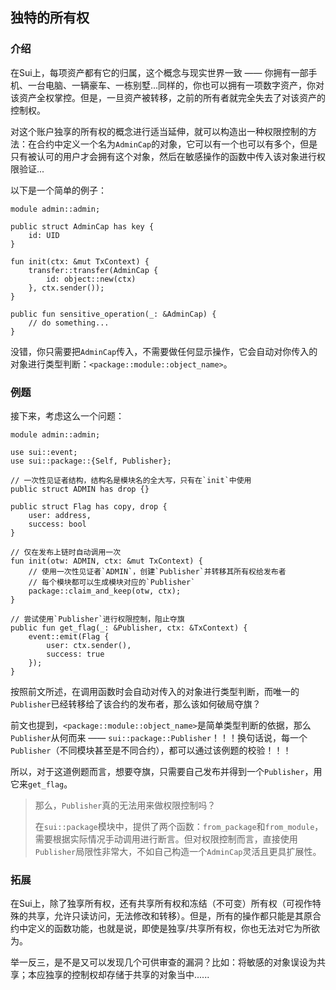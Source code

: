 ## 独特的所有权

### 介绍

在Sui上，每项资产都有它的归属，这个概念与现实世界一致 —— 你拥有一部手机、一台电脑、一辆豪车、一栋别墅...同样的，你也可以拥有一项数字资产，你对该资产全权掌控。但是，一旦资产被转移，之前的所有者就完全失去了对该资产的控制权。

对这个账户独享的所有权的概念进行适当延伸，就可以构造出一种权限控制的方法：在合约中定义一个名为`AdminCap`的对象，它可以有一个也可以有多个，但是只有被认可的用户才会拥有这个对象，然后在敏感操作的函数中传入该对象进行权限验证...

以下是一个简单的例子：

```move
module admin::admin;

public struct AdminCap has key {
    id: UID
}

fun init(ctx: &mut TxContext) {
    transfer::transfer(AdminCap {
        id: object::new(ctx)
    }, ctx.sender());
}

public fun sensitive_operation(_: &AdminCap) {
    // do something...
}
```

没错，你只需要把`AdminCap`传入，不需要做任何显示操作，它会自动对你传入的对象进行类型判断：`<package::module::object_name>`。

### 例题

接下来，考虑这么一个问题：

```move
module admin::admin;

use sui::event;
use sui::package::{Self, Publisher};

// 一次性见证者结构，结构名是模块名的全大写，只有在`init`中使用
public struct ADMIN has drop {}

public struct Flag has copy, drop {
    user: address,
    success: bool
}

// 仅在发布上链时自动调用一次
fun init(otw: ADMIN, ctx: &mut TxContext) {
    // 使用一次性见证者`ADMIN`，创建`Publisher`并转移其所有权给发布者
    // 每个模块都可以生成模块对应的`Publisher`
    package::claim_and_keep(otw, ctx);
}

// 尝试使用`Publisher`进行权限控制，阻止夺旗
public fun get_flag(_: &Publisher, ctx: &TxContext) {
    event::emit(Flag {
        user: ctx.sender(),
        success: true
    });
}
```

按照前文所述，在调用函数时会自动对传入的对象进行类型判断，而唯一的`Publisher`已经转移给了该合约的发布者，那么该如何破局夺旗？

前文也提到，`<package::module::object_name>`是简单类型判断的依据，那么`Publisher`从何而来 —— `sui::package::Publisher`！！！换句话说，每一个`Publisher`（不同模块甚至是不同合约），都可以通过该例题的校验！！！

所以，对于这道例题而言，想要夺旗，只需要自己发布并得到一个`Publisher`，用它来`get_flag`。

> 那么，`Publisher`真的无法用来做权限控制吗？
>
> 在`sui::package`模块中，提供了两个函数：`from_package`和`from_module`，需要根据实际情况手动调用进行断言。但对权限控制而言，直接使用`Publisher`局限性非常大，不如自己构造一个`AdminCap`灵活且更具扩展性。

### 拓展

在Sui上，除了独享所有权，还有共享所有权和冻结（不可变）所有权（可视作特殊的共享，允许只读访问，无法修改和转移）。但是，所有的操作都只能是其原合约中定义的函数功能，也就是说，即使是独享/共享所有权，你也无法对它为所欲为。

举一反三，是不是又可以发现几个可供审查的漏洞？比如：将敏感的对象误设为共享；本应独享的控制权却存储于共享的对象当中......